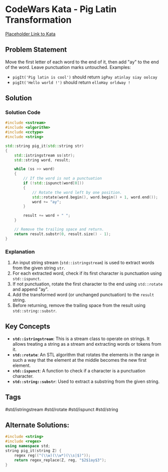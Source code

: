 

# CodeWars Kata - Pig Latin Transformation

[Placeholder Link to Kata](https://www.codewars.com/kata/520b9d2ad5c005041100000f/train/cpp)

## Problem Statement
Move the first letter of each word to the end of it, then add "ay" to the end of the word. Leave punctuation marks untouched.
Examples:
- `pigIt('Pig latin is cool')` should return `igPay atinlay siay oolcay`
- `pigIt('Hello world !')` should return `elloHay orldway !`

## Solution

### Solution Code
```cpp
#include <sstream>
#include <algorithm>
#include <cctype>
#include <string>

std::string pig_it(std::string str)
{
    std::istringstream ss(str);
    std::string word, result;

    while (ss >> word)
    {
        // If the word is not a punctuation
        if (!std::ispunct(word[0]))
        {
            // Rotate the word left by one position.
            std::rotate(word.begin(), word.begin() + 1, word.end());
            word += "ay";
        }

        result += word + " ";
    }

    // Remove the trailing space and return.
    return result.substr(0, result.size() - 1);
}
```

### Explanation
1. An input string stream (`std::istringstream`) is used to extract words from the given string `str`.
2. For each extracted word, check if its first character is punctuation using `std::ispunct`.
3. If not punctuation, rotate the first character to the end using `std::rotate` and append "ay".
4. Add the transformed word (or unchanged punctuation) to the `result` string.
5. Before returning, remove the trailing space from the result using `std::string::substr`.

## Key Concepts
- **`std::istringstream`**: This is a stream class to operate on strings. It allows treating a string as a stream and extracting words or tokens from it.
- **`std::rotate`**: An STL algorithm that rotates the elements in the range in such a way that the element at the middle becomes the new first element.
- **`std::ispunct`**: A function to check if a character is a punctuation character.
- **`std::string::substr`**: Used to extract a substring from the given string.

## Tags
#std/istringstream #std/rotate #std/ispunct #std/string


## Alternate Solutions:

```c++
#include <string>
#include <regex>
using namespace std;
string pig_it(string Z) {
    regex reg(("(\\w)(\\w*)(\\s|$)"));
    return regex_replace(Z, reg, "$2$1ay$3");
}
```


